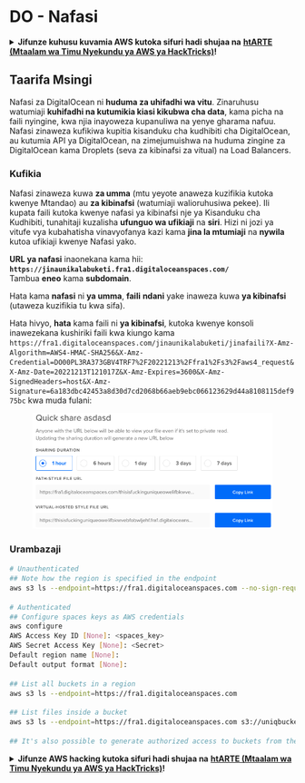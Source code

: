 # DO - Nafasi

<details>

<summary><strong>Jifunze kuhusu kuvamia AWS kutoka sifuri hadi shujaa na</strong> <a href="https://training.hacktricks.xyz/courses/arte"><strong>htARTE (Mtaalam wa Timu Nyekundu ya AWS ya HackTricks)</strong></a><strong>!</strong></summary>

Njia nyingine za kusaidia HackTricks:

* Ikiwa unataka kuona **kampuni yako ikionekana kwenye HackTricks** au **kupakua HackTricks kwa PDF** Angalia [**MIPANGO YA KUJIUNGA**](https://github.com/sponsors/carlospolop)!
* Pata [**bidhaa rasmi za PEASS & HackTricks**](https://peass.creator-spring.com)
* Gundua [**Familia ya PEASS**](https://opensea.io/collection/the-peass-family), mkusanyiko wetu wa [**NFTs**](https://opensea.io/collection/the-peass-family) ya kipekee
* **Jiunge na** 💬 [**Kikundi cha Discord**](https://discord.gg/hRep4RUj7f) au kikundi cha [**telegram**](https://t.me/peass) au **tufuate** kwenye **Twitter** 🐦 [**@hacktricks\_live**](https://twitter.com/hacktricks\_live)**.**
* **Shiriki mbinu zako za kuvamia kwa kuwasilisha PRs kwa** [**HackTricks**](https://github.com/carlospolop/hacktricks) na [**HackTricks Cloud**](https://github.com/carlospolop/hacktricks-cloud) repos za github.

</details>

## Taarifa Msingi

Nafasi za DigitalOcean ni **huduma za uhifadhi wa vitu**. Zinaruhusu watumiaji **kuhifadhi na kutumikia kiasi kikubwa cha data**, kama picha na faili nyingine, kwa njia inayoweza kupanuliwa na yenye gharama nafuu. Nafasi zinaweza kufikiwa kupitia kisanduku cha kudhibiti cha DigitalOcean, au kutumia API ya DigitalOcean, na zimejumuishwa na huduma zingine za DigitalOcean kama Droplets (seva za kibinafsi za vitual) na Load Balancers.

### Kufikia

Nafasi zinaweza kuwa **za umma** (mtu yeyote anaweza kuzifikia kutoka kwenye Mtandao) au **za kibinafsi** (watumiaji walioruhusiwa pekee). Ili kupata faili kutoka kwenye nafasi ya kibinafsi nje ya Kisanduku cha Kudhibiti, tunahitaji kuzalisha **ufunguo wa ufikiaji** na **siri**. Hizi ni jozi ya vitufe vya kubahatisha vinavyofanya kazi kama **jina la mtumiaji** na **nywila** kutoa ufikiaji kwenye Nafasi yako.

**URL ya nafasi** inaonekana kama hii: **`https://jinaunikalabuketi.fra1.digitaloceanspaces.com/`**\
Tambua **eneo** kama **subdomain**.

Hata kama **nafasi** ni **ya umma**, **faili** **ndani** yake inaweza kuwa **ya kibinafsi** (utaweza kuzifikia tu kwa sifa).

Hata hivyo, **hata** kama faili ni **ya kibinafsi**, kutoka kwenye konsoli inawezekana kushiriki faili kwa kiungo kama `https://fra1.digitaloceanspaces.com/jinaunikalabuketi/jinafaili?X-Amz-Algorithm=AWS4-HMAC-SHA256&X-Amz-Credential=DO00PL3RA373GBV4TRF7%2F20221213%2Ffra1%2Fs3%2Faws4_request&X-Amz-Date=20221213T121017Z&X-Amz-Expires=3600&X-Amz-SignedHeaders=host&X-Amz-Signature=6a183dbc42453a8d30d7cd2068b66aeb9ebc066123629d44a8108115def975bc` kwa muda fulani:

<figure><img src="../../../.gitbook/assets/image (277).png" alt=""><figcaption></figcaption></figure>

### Urambazaji
```bash
# Unauthenticated
## Note how the region is specified in the endpoint
aws s3 ls --endpoint=https://fra1.digitaloceanspaces.com --no-sign-request s3://uniqbucketname

# Authenticated
## Configure spaces keys as AWS credentials
aws configure
AWS Access Key ID [None]: <spaces_key>
AWS Secret Access Key [None]: <Secret>
Default region name [None]:
Default output format [None]:

## List all buckets in a region
aws s3 ls --endpoint=https://fra1.digitaloceanspaces.com

## List files inside a bucket
aws s3 ls --endpoint=https://fra1.digitaloceanspaces.com s3://uniqbucketname

## It's also possible to generate authorized access to buckets from the API
```
<details>

<summary><strong>Jifunze AWS hacking kutoka sifuri hadi shujaa na</strong> <a href="https://training.hacktricks.xyz/courses/arte"><strong>htARTE (Mtaalam wa Timu Nyekundu ya AWS ya HackTricks)</strong></a><strong>!</strong></summary>

Njia nyingine za kusaidia HackTricks:

* Ikiwa unataka kuona **kampuni yako ikitangazwa kwenye HackTricks** au **kupakua HackTricks kwa PDF** Angalia [**MIPANGO YA USAJILI**](https://github.com/sponsors/carlospolop)!
* Pata [**bidhaa rasmi za PEASS & HackTricks**](https://peass.creator-spring.com)
* Gundua [**Familia ya PEASS**](https://opensea.io/collection/the-peass-family), mkusanyiko wetu wa kipekee wa [**NFTs**](https://opensea.io/collection/the-peass-family)
* **Jiunge na** 💬 [**Kikundi cha Discord**](https://discord.gg/hRep4RUj7f) au kikundi cha [**telegram**](https://t.me/peass) au **tufuate** kwenye **Twitter** 🐦 [**@hacktricks\_live**](https://twitter.com/hacktricks\_live)**.**
* **Shiriki mbinu zako za kuhack kwa kuwasilisha PRs kwa** [**HackTricks**](https://github.com/carlospolop/hacktricks) na [**HackTricks Cloud**](https://github.com/carlospolop/hacktricks-cloud) repos za github.

</details>
